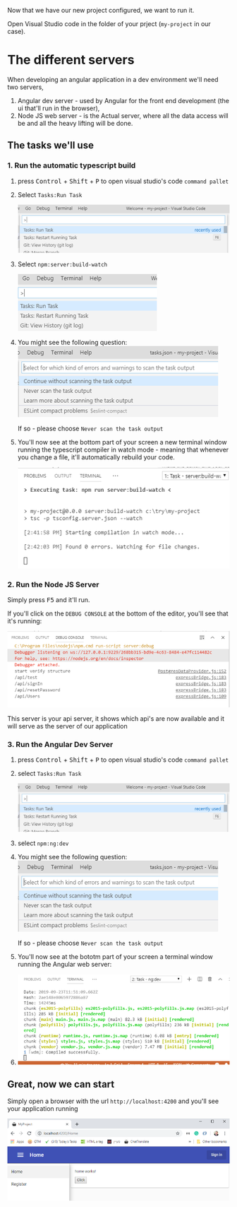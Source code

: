 Now that we have our new project configured, we want to run it.

Open Visual Studio code in the folder of your prject (`my-project` in our case).


# The different servers
When developing an angular application in a dev environment we'll need two servers,
1. Angular dev server - used by Angular for the front end development (the ui that'll run in the browser),
2. Node JS web server - is the Actual server, where all the data access will be and all the heavy lifting will be done.

## The tasks we'll use

### 1. Run the automatic typescript build
1. press <kbd>Control</kbd> + <kbd>Shift</kbd> + <kbd>P</kbd> to open visual studio's code `command pallet`
2. Select `Tasks:Run Task`

     ![](2019-09-23_14h40_29.png)
3. Select `npm:server:build-watch`
 
     ![](2019-09-23_14h42_25.png)
4. You might see the following question:
    ![](select-task-output-options.png)

    If so - please choose `Never scan the task output`
5. You'll now see at the bottom part of your screen a new terminal window running the typescript compiler in watch mode - meaning that whenever you change a file, it'll automatically rebuild your code.

     ![](running-server-build-watch.png)

### 2. Run the Node JS Server
Simply press <kbd>F5</kbd> and it'll run.

If you'll click on the `DEBUG CONSOLE` at the bottom of the editor, you'll see that it's running:

![](debug-console.png)

This server is your api server, it shows which api's are now available and it will serve as the server of our application

### 3. Run the Angular Dev Server
1. press <kbd>Control</kbd> + <kbd>Shift</kbd> + <kbd>P</kbd> to open visual studio's code `command pallet`
2. select `Tasks:Run Task`

     ![](2019-09-23_14h40_29.png)
3. select `npm:ng:dev`
4. You might see the following question:
    ![](select-task-output-options.png)
    
    If so - please choose `Never scan the task output`
5. You'll now see at the bototm part of your screen a terminal window running the Angular web server:
6. ![](angular-dev-server.png)

## Great, now we can start
Simply open a browser with the url `http://localhost:4200` and you'll see your application running

![](the-first-application-stage.png)